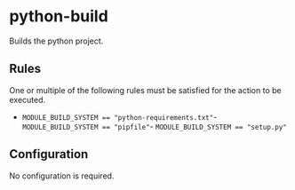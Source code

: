 # python-build

Builds the python project.


## Rules

One or multiple of the following rules must be satisfied for the action to be executed.

- `MODULE_BUILD_SYSTEM == "python-requirements.txt"`- `MODULE_BUILD_SYSTEM == "pipfile"`- `MODULE_BUILD_SYSTEM == "setup.py"`

## Configuration


No configuration is required.
